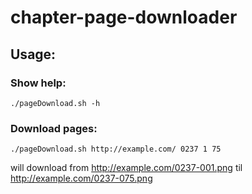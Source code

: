 # chapter-page-downloader

## Usage:

### Show help:
```
./pageDownload.sh -h
```

### Download pages:
```
./pageDownload.sh http://example.com/ 0237 1 75
```
will download from http://example.com/0237-001.png til http://example.com/0237-075.png
